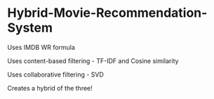 # Hybrid-Movie-Recommendation-System

Uses IMDB WR formula

Uses content-based filtering - TF-IDF and Cosine similarity

Uses collaborative filtering - SVD

Creates a hybrid of the three!
